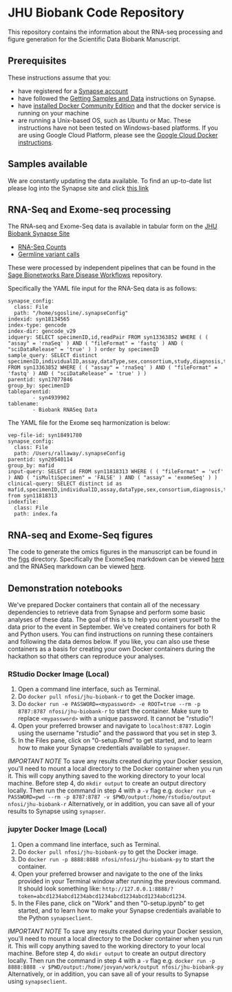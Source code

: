 <p align="center">
</p>

# JHU Biobank Code Repository

This repository contains the information about the RNA-seq processing and figure generation for the Scientific Data Biobank Manuscript.

## Prerequisites
These instructions assume that you:
* have registered for a [Synapse account](https://www.synapse.org/#!RegisterAccount:0)
* have followed the [Getting Samples and Data](https://www.synapse.org/#!Synapse:syn4939902/wiki/593715) instructions on Synapse.
* have [installed Docker Community Edition](https://docs.docker.com/v17.12/install/) and that the docker service is running on your machine
* are running a Unix-based OS, such as Ubuntu or Mac. These instructions have not been tested on Windows-based platforms. If you are using Google Cloud Platform, please see the [Google Cloud Docker instructions](#google-cloud).

## Samples available
We are constantly updating the data available. To find an up-to-date list please log into the Synapse site and click [this link](https://www.synapse.org/#!Synapse:syn13363852/tables/query/eyJzcWwiOiJTRUxFQ1QgZGlzdGluY3QgaW5kaXZpZHVhbElELHNwZWNpbWVuSUQsYXNzYXkgRlJPTSBzeW4xMzM2Mzg1MiB3aGVyZSBhY2Nlc3NUeXBlIDw+ICdQUklWQVRFJyIsICJpbmNsdWRlRW50aXR5RXRhZyI6dHJ1ZSwgImlzQ29uc2lzdGVudCI6dHJ1ZSwgIm9mZnNldCI6MCwgImxpbWl0IjoyNX0=)


## RNA-Seq and Exome-seq processing

The RNA-seq and Exome-Seq data is available in tabular form on the [JHU Biobank Synapse Site](http://synapse.org/jhubiobank)
* [RNA-Seq Counts](https://www.synapse.org/#!Synapse:syn20812185/tables/)
* [Germline variant calls](https://www.synapse.org/#!Synapse:syn20812188/tables/)

These were processed by independent pipelines that can be found in the [Sage Bionetworks Rare Disease Workflows](https://github.com/sage-bionetworks/rare-disease-workflows) repository. 

Specifically the YAML file input for the RNA-Seq data is as follows:
```
synapse_config:
  class: File
  path: "/home/sgosline/.synapseConfig"
indexid: syn18134565
index-type: gencode
index-dir: gencode_v29
idquery: SELECT specimenID,id,readPair FROM syn13363852 WHERE ( ( "assay" = 'rnaSeq' ) AND ( "fileFormat" = 'fastq' ) AND ( "sciDataRelease" = 'true' ) ) order by specimenID
sample_query: SELECT distinct specimenID,individualID,assay,dataType,sex,consortium,study,diagnosis,tumorType,species,fundingAgency,resourceType,nf1Genotype,nf2Genotype,studyName FROM syn13363852 WHERE ( ( "assay" = 'rnaSeq' ) AND ( "fileFormat" = 'fastq' ) AND ( "sciDataRelease" = 'true' ) )
parentid: syn17077846
group_by: specimenID
tableparentid: 
        - syn4939902
tablename: 
        - Biobank RNASeq Data
```

The YAML file for the Exome seq harmonization is below:
```
vep-file-id: syn18491780
synapse_config:
  class: File
  path: /Users/rallaway/.synapseConfig
parentid: syn20540114
group_by: mafid
input-query: SELECT id FROM syn11818313 WHERE ( ( "fileFormat" = 'vcf' ) AND ( "isMultiSpecimen" = 'FALSE' ) AND ( "assay" = 'exomeSeq' ) ) 
clinical-query: SELECT distinct id as mafid,specimenID,individualID,assay,dataType,sex,consortium,diagnosis,tumorType,species,fundingAgency,resourceType,nf1Genotype,nf2Genotype,studyName from syn11818313
indexfile:
  class: File
  path: index.fa
```
  

## RNA-seq and Exome-Seq figures

The code to generate the omics figures in the manuscript can be found in the [figs](figs/) directory. Specifically the ExomeSeq markdown can be viewed [here]() and the RNASeq markdown can be viewed [here](). 

## Demonstration notebooks

We've prepared Docker containers that contain all of the necessary dependencies to retrieve data from Synapse and perform some basic analyses of these data. The goal of this is to help you orient yourself to the data prior to the event in September.
We've created containers for both R and Python users. You can find instructions on running these containers and following the data demos below.
If you like, you can also use these containers as a basis for creating your own Docker containers during the hackathon so that others can reproduce your analyses.


### RStudio Docker Image (Local)

1. Open a command line interface, such as Terminal.
2. Do `docker pull nfosi/jhu-biobank-r` to get the Docker image.
3. Do `docker run -e PASSWORD=<mypassword> -e ROOT=true --rm -p 8787:8787 nfosi/jhu-biobank-r` to start the container. Make sure to replace `<mypassword>` with a unique password. It cannot be "rstudio"!
4. Open your preferred browser and navigate to `localhost:8787`. Login using the username "rstudio" and the password that you set in step 3.
5. In the Files pane, click on "0-setup.Rmd" to get started, and to learn how to make your Synapse credentials available to `synapser`.

*IMPORTANT NOTE* To save any results created during your Docker session, you'll need to mount a local directory to the Docker container when you run it. This will copy anything saved to the working directory to your local machine. Before step 4, do `mkdir output` to create an output directory locally. Then run the command in step 4 with a `-v` flag e.g. `docker run -e PASSWORD=pwd --rm -p 8787:8787 -v $PWD/output:/home/rstudio/output nfosi/jhu-biobank-r` Alternatively, or in addition, you can save all of your results to Synapse using `synapser`.

### jupyter Docker Image (Local)

1. Open a command line interface, such as Terminal.
2. Do `docker pull nfosi/jhu-biobank-py` to get the Docker image.
3. Do `docker run -p 8888:8888 nfosi/nfosi/jhu-biobank-py` to start the container.
4. Open your preferred browser and navigate to the one of the links provided in your Terminal window after running the previous command. It should look something like: `http://127.0.0.1:8888/?token=abcd1234abcd1234abcd1234abcd1234abcd1234abcd1234`.
5. In the Files pane, click on "Work" and then "0-setup.ipynb" to get started, and to learn how to make your Synapse credentials available to the Python `synapseclient`.

*IMPORTANT NOTE* To save any results created during your Docker session, you'll need to mount a local directory to the Docker container when you run it. This will copy anything saved to the working directory to your local machine. Before step 4, do `mkdir output` to create an output directory locally. Then run the command in step 4 with a `-v` flag e.g. `docker run -p 8888:8888 -v $PWD/output:/home/jovyan/work/output nfosi/jhu-biobank-py
` Alternatively, or in addition, you can save all of your results to Synapse using `synapseclient`.
